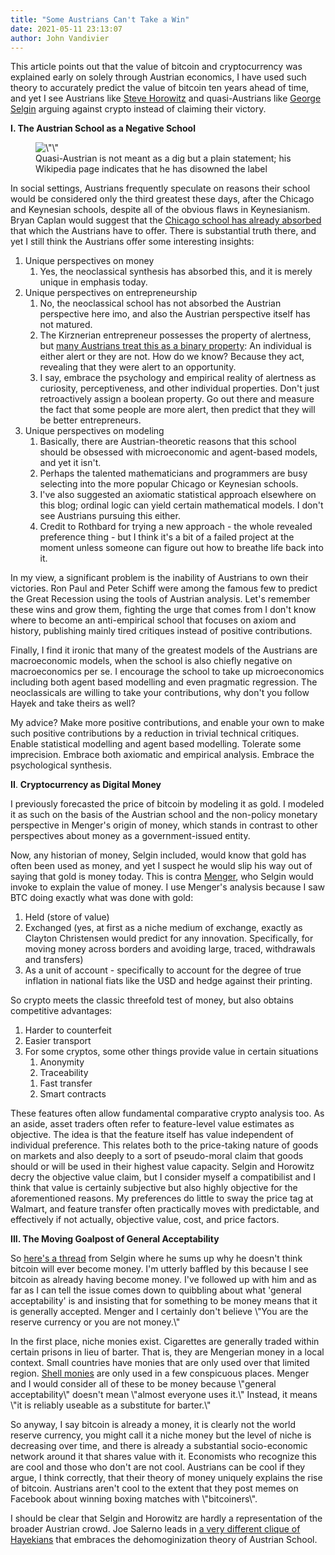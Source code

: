```yaml
---
title: "Some Austrians Can't Take a Win"
date: 2021-05-11 23:13:07
author: John Vandivier
---
```




<!-- wp:paragraph -->
<p>This article points out that the value of bitcoin and cryptocurrency was explained early on solely through Austrian economics, I have used such theory to accurately predict the value of bitcoin ten years ahead of time, and yet I see Austrians like <a href=\"https://en.wikipedia.org/wiki/Steven_Horwitz\">Steve Horowitz</a> and quasi-Austrians like <a href=\"https://en.wikipedia.org/wiki/George_Selgin\">George Selgin</a> arguing against crypto instead of claiming their victory.</p>
<!-- /wp:paragraph -->

<!-- wp:paragraph -->
<p><strong>I. The Austrian School as a Negative School</strong></p>
<!-- /wp:paragraph -->

<!-- wp:image {\"align\":\"right\",\"id\":7825,\"sizeSlug\":\"large\",\"linkDestination\":\"none\"} -->
<div class=\"wp-block-image\"><figure class=\"alignright size-large\"><img src=\"https://www.afterecon.com/wp-content/uploads/2021/05/image-1.png\" alt=\"\" class=\"wp-image-7825\"/><figcaption>Quasi-Austrian is not meant as a dig but a plain statement; his Wikipedia page indicates that he has disowned the label</figcaption></figure></div>
<!-- /wp:image -->

<!-- wp:paragraph -->
<p>In social settings, Austrians frequently speculate on reasons their school would be considered only the third greatest these days, after the Chicago and Keynesian schools, despite all of the obvious flaws in Keynesianism. Bryan Caplan would suggest that the <a href=\"https://econfaculty.gmu.edu/bcaplan/whyaust.htm\">Chicago school has already absorbed </a>that which the Austrians have to offer. There is substantial truth there, and yet I still think the Austrians offer some interesting insights:</p>
<!-- /wp:paragraph -->

<!-- wp:list {\"ordered\":true} -->
<ol><li>Unique perspectives on money<ol><li>Yes, the neoclassical synthesis has absorbed this, and it is merely unique in emphasis today.</li></ol></li><li>Unique perspectives on entrepreneurship<ol><li>No, the neoclassical school has not absorbed the Austrian perspective here imo, and also the Austrian perspective itself has not matured.</li><li>The Kirznerian entrepreneur possesses the property of alertness, but <a href=\"https://www.afterecon.com/economics-and-finance/the-kirznerian-delta-fsr-or-abundance/\">many Austrians treat this as a binary property</a>: An individual is either alert or they are not. How do we know? Because they act, revealing that they were alert to an opportunity.</li><li>I say, embrace the psychology and empirical reality of alertness as curiosity, perceptiveness, and other individual properties. Don't just retroactively assign a boolean property. Go out there and measure the fact that some people are more alert, then predict that they will be better entrepreneurs.</li></ol></li><li>Unique perspectives on modeling<ol><li>Basically, there are Austrian-theoretic reasons that this school should be obsessed with microeconomic and agent-based models, and yet it isn't.</li><li>Perhaps the talented mathematicians and programmers are busy selecting into the more popular Chicago or Keynesian schools.</li><li>I've also suggested an axiomatic statistical approach elsewhere on this blog; ordinal logic can yield certain mathematical models. I don't see Austrians pursuing this either.</li><li>Credit to Rothbard for trying a new approach - the whole revealed preference thing - but I think it's a bit of a failed project at the moment unless someone can figure out how to breathe life back into it.</li></ol></li></ol>
<!-- /wp:list -->

<!-- wp:paragraph -->
<p>In my view, a significant problem is the inability of Austrians to own their victories. Ron Paul and Peter Schiff were among the famous few to predict the Great Recession using the tools of Austrian analysis. Let's remember these wins and grow them, fighting the urge that comes from I don't know where to become an anti-empirical school that focuses on axiom and history, publishing mainly tired critiques instead of positive contributions.</p>
<!-- /wp:paragraph -->

<!-- wp:paragraph -->
<p>Finally, I find it ironic that many of the greatest models of the Austrians are macroeconomic models, when the school is also chiefly negative on macroeconomics per se. I encourage the school to take up microeconomics including both agent based modelling and even pragmatic regression. The neoclassicals are willing to take your contributions, why don't you follow Hayek and take theirs as well?</p>
<!-- /wp:paragraph -->

<!-- wp:paragraph -->
<p>My advice? Make more positive contributions, and enable your own to make such positive contributions by a reduction in trivial technical critiques. Enable statistical modelling and agent based modelling. Tolerate some imprecision. Embrace both axiomatic and empirical analysis. Embrace the psychological synthesis.</p>
<!-- /wp:paragraph -->

<!-- wp:paragraph -->
<p><strong>II</strong>. <strong>Cryptocurrency as Digital Money</strong></p>
<!-- /wp:paragraph -->

<!-- wp:paragraph -->
<p>I previously forecasted the price of bitcoin by modeling it as gold. I modeled it as such on the basis of the Austrian school and the non-policy monetary perspective in Menger's origin of money, which stands in contrast to other perspectives about money as a government-issued entity.</p>
<!-- /wp:paragraph -->

<!-- wp:paragraph -->
<p>Now, any historian of money, Selgin included, would know that gold has often been used as money, and yet I suspect he would slip his way out of saying that gold is money today. This is contra <a href=\"https://www.jstor.org/stable/2956146\">Menger</a>, who Selgin would invoke to explain the value of money. I use Menger's analysis because I saw BTC doing exactly what was done with gold:</p>
<!-- /wp:paragraph -->

<!-- wp:list {\"ordered\":true} -->
<ol><li>Held (store of value)</li><li>Exchanged (yes, at first as a niche medium of exchange, exactly as Clayton Christensen would predict for any innovation. Specifically, for moving money across borders and avoiding large, traced, withdrawals and transfers)</li><li>As a unit of account - specifically to account for the degree of true inflation in national fiats like the USD and hedge against their printing.</li></ol>
<!-- /wp:list -->

<!-- wp:paragraph -->
<p>So crypto meets the classic threefold test of money, but also obtains competitive advantages:</p>
<!-- /wp:paragraph -->

<!-- wp:list {\"ordered\":true} -->
<ol><li>Harder to counterfeit</li><li>Easier transport</li><li>For some cryptos, some other things provide value in certain situations<ol><li>Anonymity</li><li>Traceability</li></ol><ol><li>Fast transfer</li><li>Smart contracts</li></ol></li></ol>
<!-- /wp:list -->

<!-- wp:paragraph -->
<p>These features often allow fundamental comparative crypto analysis too. As an aside, asset traders often refer to feature-level value estimates as objective. The idea is that the feature itself has value independent of individual preference. This relates both to the price-taking nature of goods on markets and also deeply to a sort of pseudo-moral claim that goods should or will be used in their highest value capacity. Selgin and Horowitz decry the objective value claim, but I consider myself a compatibilist and I think that value is certainly subjective but also highly objective for the aforementioned reasons. My preferences do little to sway the price tag at Walmart, and feature transfer often practically moves with predictable, and effectively if not actually, objective value, cost, and price factors.</p>
<!-- /wp:paragraph -->

<!-- wp:paragraph -->
<p><strong>III. The Moving Goalpost of General Acceptability</strong></p>
<!-- /wp:paragraph -->

<!-- wp:paragraph -->
<p>So <a href=\"https://twitter.com/JohnVandivier/status/1391772677808050176\">here's a thread</a> from Selgin where he sums up why he doesn't think bitcoin will ever become money. I'm utterly baffled by this because I see bitcoin as already having become money. I've followed up with him and as far as I can tell the issue comes down to quibbling about what 'general acceptability' is and insisting that for something to be money means that it is generally accepted. Menger and I certainly don't believe \"You are the reserve currency or you are not money.\"</p>
<!-- /wp:paragraph -->

<!-- wp:paragraph -->
<p>In the first place, niche monies exist. Cigarettes are generally traded within certain prisons in lieu of barter. That is, they are Mengerian money in a local context. Small countries have monies that are only used over that limited region. <a href=\"https://en.wikipedia.org/wiki/Shell_money\">Shell monies</a> are only used in a few conspicuous places. Menger and I would consider all of these to be money because \"general acceptability\" doesn't mean \"almost everyone uses it.\" Instead, it means \"it is reliably useable as a substitute for barter.\"</p>
<!-- /wp:paragraph -->

<!-- wp:paragraph -->
<p>So anyway, I say bitcoin is already a money, it is clearly not the world reserve currency, you might call it a niche money but the level of niche is decreasing over time, and there is already a substantial socio-economic network around it that shares value with it. Economists who recognize this are cool and those who don't are not cool. Austrians can be cool if they argue, I think correctly, that their theory of money uniquely explains the rise of bitcoin. Austrians aren't cool to the extent that they post memes on Facebook about winning boxing matches with \"bitcoiners\".</p>
<!-- /wp:paragraph -->

<!-- wp:paragraph -->
<p>I should be clear that Selgin and Horowitz are hardly a representation of the broader Austrian crowd. Joe Salerno leads in <a href=\"https://www.afterecon.com/economics-and-finance/economic-calculation-possible-without-prices/\">a very different clique of Hayekians</a> that embraces the dehomoginization&nbsp;theory of Austrian School.</p>
<!-- /wp:paragraph -->